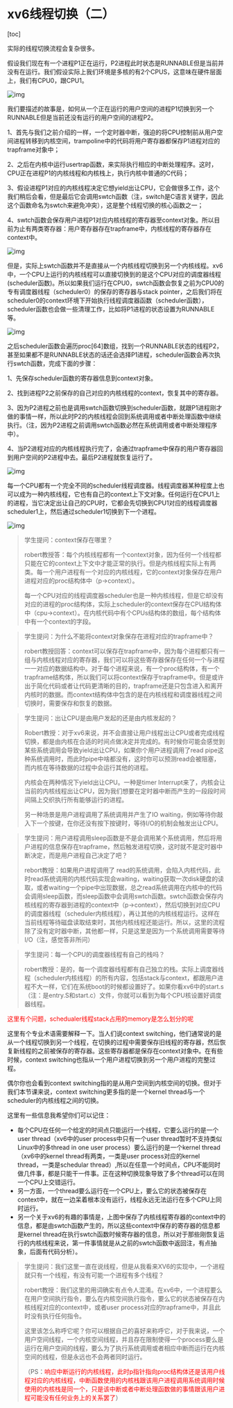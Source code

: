 # xv6线程切换（二）

[toc]

实际的线程切换流程会复杂很多。



假设我们现在有一个进程P1正在运行，P2进程此时状态是RUNNABLE但是当前并没有在运行。我们假设实际上我们环境是多核的有2个CPUS，这意味在硬件层面上，我们有CPU0，跟CPU1。

![img](.assets/image%20(692).png)

我们要描述的故事是，如何从一个正在运行的用户空间的进程P1切换到另一个RUNNABLE但是当前还没有运行的用户空间的进程P2。

1、首先与我们之前介绍的一样，一个定时器中断，强迫的将CPU控制前从用户空间进程转移到内核空间，trampoline中的代码将用户寄存器都保存P1进程对应的trapframe对象中；

2、之后在内核中运行usertrap函数，来实际执行相应的中断处理程序。这时，CPU正在进程P1的内核线程和内核栈上，执行内核中普通的C代码；

3、假设进程P1对应的内核线程决定它想yield出让CPU，它会做很多工作，这个我们稍后会看，但是最后它会调用swtch函数（注，switch是C语言关键字，因此这个函数命名为swtch来避免冲突），这是整个线程切换的核心函数之一；

4、swtch函数会保存用户进程P1对应内核线程的寄存器至context对象。所以目前为止有两类寄存器：用户寄存器存在trapframe中，内核线程的寄存器存在context中。

![img](.assets/image%20(799).png)

但是，实际上swtch函数并不是直接从一个内核线程切换到另一个内核线程。xv6中，一个CPU上运行的内核线程可以直接切换到的是这个CPU对应的调度器线程(scheduler函数)。所以如果我们运行在CPU0，swtch函数会恢复之前为CPU0的专有调度器线程（scheduler0）的保存的寄存器与stack pointer，之后我们将在scheduler0的context环境下开始执行线程调度器函数（scheduler函数），scheduler函数也会做一些清理工作，比如将P1进程的状态设置为RUNNABLE等。

![img](.assets/image%20(759).png)

之后scheduler函数会遍历proc[64]数组，找到一个RUNNABLE状态的线程P2，甚至如果都不是RUNNABLE状态的话还会选择P1进程，scheduler函数会再次执行swtch函数，完成下面的步骤：

1、先保存scheduler函数的寄存器信息到context对象。

2、找到进程P2之前保存的自己对应的内核线程的context，恢复其中的寄存器。

3、因为P2进程之前也是调用swtch函数切换到scheduler函数，就跟P1进程刚才做的事情一样，所以此时P2的内核线程会回到系统调用或者中断处理函数中继续执行。（注，因为P2进程之前调用swtch函数必然在系统调用或者中断处理程序中）。

4、当P2进程对应的内核线程执行完了，会通过trapframe中保存的用户寄存器回到用户空间的P2进程中去。最后P2进程就恢复运行了。

![img](.assets/image%20(765).png)

每一个CPU都有一个完全不同的scheduler线程调度器。线程调度器某种程度上也可以成为一种内核线程，它也有自己的context上下文对象。任何运行在CPU1上的进程，当它决定出让自己的CPU时，它都会先切换到CPU1对应的线程调度器scheduler1上，然后通过scheduler1切换到下一个进程。

![img](.assets/image%20(747).png)

>学生提问：context保存在哪里？
>
>robert教授答：每个内核线程都有一个context对象，因为任何一个线程都只能在它的context上下文中才能正常的执行。但是内核线程实际上有两类。每一个用户进程有一个对应的内核线程，它的context对象保存在用户进程对应的proc结构体中（p->context）。
>
>每一个CPU对应的线程调度器scheduler也是一种内核线程，但是它却没有对应的进程的proc结构体，实际上scheduler的context保存在CPU结构体中（cpu->context）。在内核代码中有个CPUs结构体的数组，每个结构体中有一个context的字段。



>学生提问：为什么不能将context对象保存在进程对应的trapframe中？
>
>robert教授回答：context可以保存在trapframe中，因为每个进程都只有一组与内核线程对应的寄存器，我们可以将这些寄存器保存在任何一个与进程一一对应的数据结构中。对于每个进程来说，有一个proc结构体，有一个trapframe结构体，所以我们可以将context保存于trapframe中。但是或许出于简化代码或者让代码更清晰的目的，trapframe还是只包含进入和离开内核时的数据。而context结构体中包含的是在内核线程和调度器线程之间切换时，需要保存和恢复的数据。



>学生提问：出让CPU是由用户发起的还是由内核发起的？
>
>Robert教授：对于xv6来说，并不会直接让用户线程出让CPU或者完成线程切换，都是由内核在合适的时间点做决定并完成的。有时候你可能会感觉到某些系统调用会导致yield出让CPU，如果你个用户进程调用了read pipe这种系统调用时，而此时pipe中啥都没有，这时你可以预测read会被阻塞，而内核在等待数据的过程中会运行其他的进程。
>
>内核会在两种情况下yield出让CPU。一种是timer Interrupt来了，内核会让当前的内核线程出让CPU，因为我们想要在定时器中断而产生的一段段时间间隔上交织执行所有能够运行的进程。
>
>另一种场景是用户进程调用了系统调用并产生了IO waiting，例如等待你敲入下一个按键，在你还没有按下按键时，等待I/O的机制会触发出让CPU。

>学生提问：用户进程调用sleep函数是不是会调用某个系统调用，然后将用户进程的信息保存在trapframe，然后触发进程切换，这时就不是定时器中断决定，而是用户进程自己决定了吧？
>
>rebort教授：如果用户进程调用了 read的系统调用，会陷入内核代码，此时read系统调用的内核代码实现会waiting，waiting获取一次disk硬盘的读取，或者waiting一个pipe中出现数据，总之read系统调用在内核中的代码会调用sleep函数，而sleep函数中会调用swtch函数。swtch函数会保存内核线程的寄存器到进程的context中（p->context），然后切换到对应CPU的调度器线程（scheduler内核线程），再让其他的内核线程运行。这样在当前线程等待磁盘读取结束时，其他内核线程还能运行。所以，这里的流程除了没有定时器中断，其他都一样，只是这里是因为一个系统调用需要等待I/O（注，感觉答非所问）

>学生提问：每一个CPU的调度器线程有自己的栈吗？
>
>robert教授：是的，每一个调度器线程都有自己独立的栈。实际上调度器线程（scheduler内核线程）的所有内容，包括stack与context，都跟用户进程不大一样，它们在系统boot的时候都设置好了。如果你看xv6中的start.s（注：是entry.S和start.c）文件，你就可以看到为每个CPU核设置好调度器线程。

<font color=red>这里有个问题，schedualer线程stack占用的memory是怎么划分的呢</font>

这里有个专业术语需要解释一下。当人们说context switching，他们通常说的是从一个线程切换到另一个线程，在切换的过程中需要保存旧线程的寄存器，然后恢复新线程的之前被保存的寄存器。这些寄存器都是保存在context对象中。在有些时候，context switching也指从一个用户进程切换到另一个用户进程的完整过程。

偶尔你也会看到context switching指的是从用户空间到内核空间的切换。但对于我们本节课来说，context switching更多指的是一个kernel thread与一个scheduler的内核线程之间的切换。

这里有一些信息我希望你们可以记住：

* 每个CPU在任何一个给定的时间点只能运行一个线程，它要么运行的是一个user thread（xv6中的user process中只有一个user thread暂时不支持类似Linux中的多thread in one user process）要么运行的是一个kernel thread（xv6中的kernel thread有两类，一类是user process对应的kernel thread，一类是schedular thread）,所以在任意一个时间点，CPU不能同时做几件事，都是只能干一件事。正在这种切换现象导致了多个thread可以在同一个CPU上交错运行。
* 另一方面，一个thread要么运行在一个CPU上，要么它的状态被保存在context中，就在一边呆着根本没有运行，线程永远无法运行在多个CPU上同时运行。
* 另一个关于xv6的有趣的事情是，上图中保存了内核线程寄存器的context中的信息，都是由swtch函数产生的，所以这些context中保存的寄存器的信息都是kernel thread在执行swtch函数时候寄存器的信息，所以对于那些刚恢复运行的内核线程来说，第一件事情就是从之前的swtch函数中返回注，有点抽象，后面有代码分析）。

>学生提问：我们这里一直在说线程，但是从我看来XV6的实现中，一个进程就只有一个线程，有没有可能一个进程有多个线程？
>
>robert教授：我们这里的用词确实有点令人混淆。在xv6中，一个进程要么在用户空间执行指令，要么在内核空间执行指令，要么它的状态被保存在内核线程对应的context中，或者user process对应的trapframe中，并且此时没有执行任何指令。
>
>这里该怎么称呼它呢？你可以根据自己的喜好来称呼它，对于我来说，一个用户空间线程，一个内核空间线程，并且存在限制使得一个process要么是运行在用户空间的线程，要么为了执行系统调用或者相应中断而运行在内核空间的线程，但是永远也不会两者同时运行。
>
>（PS：<font color=red>响应中断运行的内核线程，此时p指针指向proc结构体还是该用户线程对应的内核线程，中断函数使用的内核栈跟该用户进程调用系统调用时候使用的内核栈是同一个，只是该中断或者中断处理函数做的事情跟该用户进程可能没有任何业务上的关系罢了</font>）
>
>



